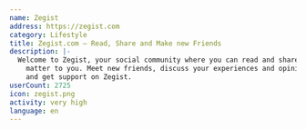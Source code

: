 ```yaml
---
name: Zegist
address: https://zegist.com
category: Lifestyle
title: Zegist.com — Read, Share and Make new Friends
description: |-
  Welcome to Zegist, your social community where you can read and share stories that
    matter to you. Meet new friends, discuss your experiences and opinions anonymously
    and get support on Zegist.
userCount: 2725
icon: zegist.png
activity: very high
language: en
---
```


